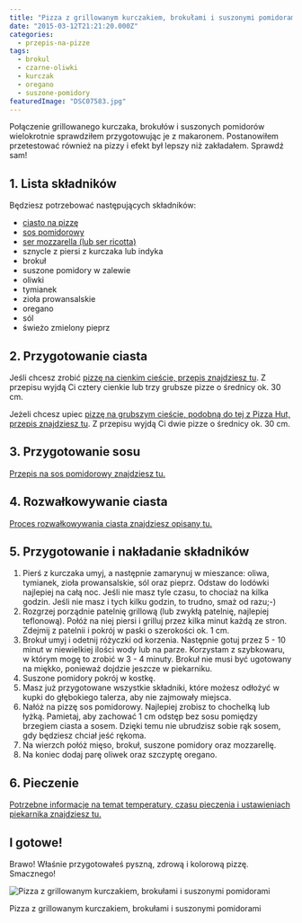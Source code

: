 ```yaml
---
title: "Pizza z grillowanym kurczakiem, brokułami i suszonymi pomidorami"
date: "2015-03-12T21:21:20.000Z"
categories: 
  - przepis-na-pizze
tags: 
  - brokul
  - czarne-oliwki
  - kurczak
  - oregano
  - suszone-pomidory
featuredImage: "DSC07583.jpg"
---
```


Połączenie grillowanego kurczaka, brokułów i suszonych pomidorów wielokrotnie sprawdziłem przygotowując je z makaronem. Postanowiłem przetestować również na pizzy i efekt był lepszy niż zakładałem. Sprawdź sam!

## 1\. Lista składników

Będziesz potrzebować następujących składników:

- <a title="Przepis na ciasto na pizzę" href="/przepis-na-ciasto-na-pizze/">ciasto na pizzę</a>
- <a title="Sos pomidorowy" href="/sos-pomidorowy/">sos pomidorowy</a>
- <a title="Jaki ser wybrać do pizzy?" href="/jaki-ser-wybrac-do-pizzy/">ser mozzarella (lub ser ricotta)</a>
- sznycle z piersi z kurczaka lub indyka
- brokuł
- suszone pomidory w zalewie
- oliwki
- tymianek
- zioła prowansalskie
- oregano
- sól
- świeżo zmielony pieprz

## 2\. Przygotowanie ciasta

Jeśli chcesz zrobić <a title="Przepis na ciasto na pizzę" href="/przepis-na-ciasto-na-pizze/">pizzę na cienkim cieście, przepis znajdziesz tu</a>. Z przepisu wyjdą Ci cztery cienkie lub trzy grubsze pizze o średnicy ok. 30 cm.

Jeżeli chcesz upiec <a title="Jeszcze lepszy przepis na pizzę jak z Pizza Hut…" href="/jeszcze-lepszy-przepis-na-pizze-jak-z-pizza-hut/">pizzę na grubszym cieście, podobną do tej z Pizza Hut, przepis znajdziesz tu</a>. Z przepisu wyjdą Ci dwie pizze o średnicy ok. 30 cm.

## 3\. Przygotowanie sosu

<a title="Sos pomidorowy" href="/sos-pomidorowy/">Przepis na sos pomidorowy znajdziesz tu.</a>

## 4\. Rozwałkowywanie ciasta

<a title="Jak wałkować ciasto do pizzy?" href="/jak-walkowac-ciasto-pizzy/">Proces rozwałkowywania ciasta znajdziesz opisany tu.</a>

## 5\. Przygotowanie i nakładanie składników

1. Pierś z kurczaka umyj, a następnie zamarynuj w mieszance: oliwa, tymianek, zioła prowansalskie, sól oraz pieprz. Odstaw do lodówki najlepiej na całą noc. Jeśli nie masz tyle czasu, to chociaż na kilka godzin. Jeśli nie masz i tych kilku godzin, to trudno, smaż od razu;-)
2. Rozgrzej porządnie patelnię grillową (lub zwykłą patelnię, najlepiej teflonową). Połóż na niej piersi i grilluj przez kilka minut każdą ze stron. Zdejmij z patelnii i pokrój w paski o szerokości ok. 1 cm.
3. Brokuł umyj i odetnij różyczki od korzenia. Następnie gotuj przez 5 - 10 minut w niewielkiej ilości wody lub na parze. Korzystam z szybkowaru, w którym mogę to zrobić w 3 - 4 minuty. Brokuł nie musi być ugotowany na miękko, ponieważ dojdzie jeszcze w piekarniku.
4. Suszone pomidory pokrój w kostkę.
5. Masz już przygotowane wszystkie składniki, które możesz odłożyć w kupki do głębokiego talerza, aby nie zajmowały miejsca.
6. Nałóż na pizzę sos pomidorowy. Najlepiej zrobisz to chochelką lub łyżką. Pamietaj, aby zachować 1 cm odstęp bez sosu pomiędzy brzegiem ciasta a sosem. Dzięki temu nie ubrudzisz sobie rąk sosem, gdy będziesz chciał jeść rękoma.
7. Na wierzch połóż mięso, brokuł, suszone pomidory oraz mozzarellę.
8. Na koniec dodaj parę oliwek oraz szczyptę oregano.

## 6\. Pieczenie

<a title="Pieczenie pizzy" href="/pieczenie-pizzy/">Potrzebne informacje na temat temperatury, czasu pieczenia i ustawieniach piekarnika znajdziesz tu.</a>

## I gotowe!

Brawo! Właśnie przygotowałeś pyszną, zdrową i kolorową pizzę. Smacznego!

![Pizza z grillowanym kurczakiem, brokułami i suszonymi pomidorami](DSC07575-300x201.jpg)

Pizza z grillowanym kurczakiem, brokułami i suszonymi pomidorami
